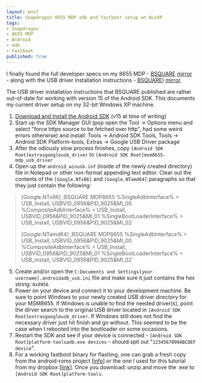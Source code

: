 ```yaml
---
layout: post
title: Snapdragon 8655 MDP adb and fastboot setup on WinXP
tags:
- Snapdragon
- 8655 MDP
- Android
- adb
- fastboot
published: true
---
```

I finally found the full developer specs on my 8655 MDP -
[BSQUARE](http://store.bsquare.com/doc_library/docs/Snapdragon_8655_MDP_UG_rev2_0_Final_122310.pdf)
[mirror](https://drive.google.com/uc?export=download&id=0B0yT30uCaFvvbVFLVWNWd1ZXQlU) -
along with the USB driver installation instructions -
[BSQUARE](http://store.bsquare.com/doc_library/docs/App_Note_Installing_USB_driver_on_Windows.pdf))
[mirror](https://drive.google.com/uc?export=download&id=0B0yT30uCaFvvcEFTbVFNekhJajQ).

The USB driver installation instructions that BSQUARE published are rather out-of-date for working with version 15
of the Android SDK. This documents my current driver setup on my 32-bit Windows XP machine.

1.  [Download and Install the Android SDK](http://developer.android.com/sdk/) (v15 at time of writing)
2.  Start up the SDK Manager GUI (pop open the Tool -> Options menu and select "force https source to be
        fetched over http", had some weird errors otherwise) and install: Tools -> Android SDK Tools, Tools ->
        Android SDK Platform-tools, Extras -> Google USB Driver package
3.  After the odiously slow process finishes, copy `[Android SDK Root]extrasgoogleusb_driver` to
        `[Android SDK Root]msm8655-mdp_usb_driver`
4.  Open up the `android_winusb.inf` (inside of the newly created directory) file in Notepad or
        other non-format appending text editor. Clear out the contents of the `[Google.NTx86]` and
        `[Google.NTamd64]` paragraphs so that they just contain the following:
>   [Google.NTx86]
>   ;BSQUARE MDP8655
>   %SingleAdbInterface% = USB_Install, USBVID_0956&PID_9025&MI_00
>   %CompositeAdbInterface% = USB_Install, USBVID_0956&PID_9025&MI_01
>   %SingleBootLoaderInterface% = USB_Install, USBVID_0956&PID_9025&MI_02`
>   
>   [Google.NTamd64]
>   ;BSQUARE MDP8655
>   %SingleAdbInterface% = USB_Install, USBVID_0956&PID_9025&MI_00
>   %CompositeAdbInterface% = USB_Install, USBVID_0956&PID_9025&MI_01
>   %SingleBootLoaderInterface% = USB_Install, USBVID_0956&PID_9025&MI_02`
5.  Create and/or open the `C:Documents and Settings[your username].androidadb_usb.ini`
        file and make sure it just contains the hex string: `0x0956`
6.  Power on your device and connect it to your development machine. Be sure to point Windows to
        your newly created USB driver directory for your MSM8655. If Windows is unable to find the needed driver(s),
        point the dirver search to the original USB driver located in `[Android SDK Root]extrasgoogleusb_driver`.
        If Windows still does not find the necessary driver just hit finish and go without. This seemed to be the case when
        I rebooted into the bootloader on some occasions.
7.  Restart the SDK and see if your device is connected - `[Android SDK Root]platform-toolsadb.exe devices` -
        should spit out "`1234567890ABCDEF device`".
8.  For a working fastboot binary for flashing, one can grab a fresh copy from the android-roms project
        [[info](http://code.google.com/p/android-roms/downloads/detail?name=fastboot-win32.zip)] or the one I used for
        this tutorial from my dropbox [[link](https://drive.google.com/uc?export=download&id=0B0yT30uCaFvvQWJma05NUFJfVHc)].
        Once you download: unzip and move the .exe to `[Android SDK Root]platform-tools`.
